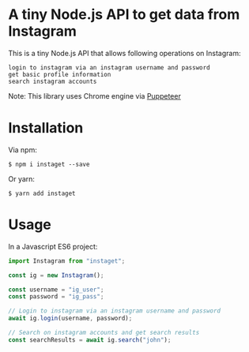 # A tiny Node.js API to get data from Instagram

This is a tiny Node.js API that allows following operations on Instagram:

```
login to instagram via an instagram username and password
get basic profile information
search instagram accounts
```

Note: This library uses Chrome engine via [Puppeteer](https://github.com/puppeteer/puppeteer)

# Installation

Via npm:

```
$ npm i instaget --save
```

Or yarn:

```
$ yarn add instaget
```

# Usage

In a Javascript ES6 project:

```js
import Instagram from "instaget";

const ig = new Instagram();

const username = "ig_user";
const password = "ig_pass";

// Login to instagram via an instagram username and password
await ig.login(username, password);

// Search on instagram accounts and get search results
const searchResults = await ig.search("john");
```
